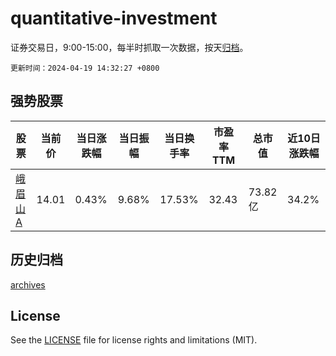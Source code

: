 # quantitative-investment

证券交易日，9:00-15:00，每半时抓取一次数据，按天[归档](archives)。

`更新时间：2024-04-19 14:32:27 +0800`

## 强势股票

|股票|当前价|当日涨跌幅|当日振幅|当日换手率|市盈率TTM|总市值|近10日涨跌幅|
|----|----|----|----|----|----|----|----|
|[峨眉山A](https://xueqiu.com/S/SZ000888)|14.01|0.43%|9.68%|17.53%|32.43|73.82亿|34.2%|

## 历史归档

[archives](archives)

## License

See the [LICENSE](LICENSE) file for license rights and limitations (MIT).